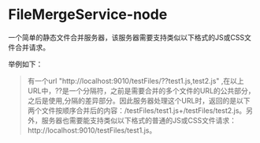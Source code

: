 # FileMergeService-node
一个简单的静态文件合并服务器，该服务器需要支持类似以下格式的JS或CSS文件合并请求。

举例如下：
> 有一个url "http://localhost:9010/testFiles/??test1.js,test2.js" ,在以上URL中，??是一个分隔符，之前是需要合并的多个文件的URL的公共部分，之后是使用,分隔的差异部分。因此服务器处理这个URL时，返回的是以下两个文件按顺序合并后的内容：/testFiles/test1.js+/testFiles/test2.js。另外，服务器也需要能支持类似以下格式的普通的JS或CSS文件请求：http://localhost:9010/testFiles/test1.js。